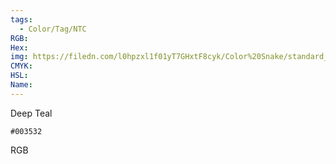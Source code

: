 ```yaml
---
tags:
  - Color/Tag/NTC
RGB:
Hex:
img: https://filedn.com/l0hpzxl1f01yT7GHxtF8cyk/Color%20Snake/standard_csv_to_svg/003532.svg
CMYK:
HSL:
Name:
---
```

Deep Teal
```palette
#003532
```
RGB
